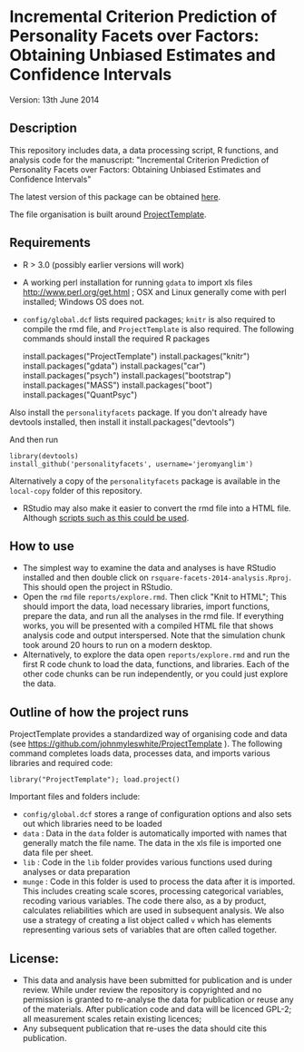 # Incremental Criterion Prediction of Personality Facets over Factors: Obtaining Unbiased Estimates and Confidence Intervals

Version: 13th June 2014

## Description
This repository includes data, a data processing script, R functions, and
analysis code for the manuscript: "Incremental Criterion Prediction of Personality Facets over Factors: Obtaining Unbiased Estimates and Confidence Intervals"

The latest version of this package can be obtained [here](https://github.com/jeromyanglim/anglim-grant-incremental-rsquared-2014).

The file organisation is built around [ProjectTemplate](http://projecttemplate.net/).

## Requirements
* R > 3.0 (possibly earlier versions will work)
* A working perl installation for running `gdata` to import xls files http://www.perl.org/get.html ; 
  OSX and Linux generally come with perl installed; Windows OS does not.
* `config/global.dcf` lists required packages; `knitr` is also required to
  compile the rmd file, and `ProjectTemplate` is also required. The following
  commands should install the required R packages

    install.packages("ProjectTemplate")
    install.packages("knitr")
    install.packages("gdata")
    install.packages("car")
    install.packages("psych")
    install.packages("bootstrap")
    install.packages("MASS")
    install.packages("boot")
    install.packages("QuantPsyc")
    
Also install the `personalityfacets` package. If you don't already have devtools installed, then install it
    install.packages("devtools")

And then run

    library(devtools)
    install_github('personalityfacets', username='jeromyanglim')

Alternatively a copy of the `personalityfacets` package is available in the `local-copy` folder of this repository.

* RStudio may also make it easier to convert the rmd file into a HTML file.
  Although [scripts such as this could be used](http://stackoverflow.com/a/10654295/180892).

## How to use
* The simplest way to examine the data and analyses is have RStudio installed
  and then double click on `rsquare-facets-2014-analysis.Rproj`. This should open
  the project in RStudio.
* Open the `rmd` file `reports/explore.rmd`. Then click "Knit to HTML";
  This should import the data, load necessary libraries, import functions,
  prepare the data, and run all the analyses in the rmd file. If everything
  works, you will be presented with a compiled HTML file that shows analysis
  code and output interspersed. Note that the simulation chunk took around 20 hours to run on a modern desktop.
* Alternatively, to explore the data open `reports/explore.rmd` and run
  the first R code chunk to load the data, functions, and libraries. Each of the
  other code chunks can be run independently, or you could just explore the
  data.


## Outline of how the project runs
ProjectTemplate provides a standardized way of organising code and data (see
https://github.com/johnmyleswhite/ProjectTemplate ). The following command
completes loads data, processes data, and imports various libraries and required
code:

    library("ProjectTemplate"); load.project()

Important files and folders include:

* `config/global.dcf` stores a range of configuration options and also sets out
  which libraries need to be loaded
* `data` : Data in the `data` folder is automatically imported with names that
  generally match the file name. The data in the xls file is imported one data
  file per sheet.
* `lib` : Code in the `lib` folder provides various functions used during
  analyses or data preparation
* `munge` : Code in this folder is used to process the data after it is
  imported. This includes creating scale scores, processing categorical
  variables, recoding various variables. The code there also, as a by product,
  calculates reliabilities which are used in subsequent analysis. We also use
  a strategy of creating a list object called `v` which has elements
  representing various sets of variables that are often called together. 


##  License: 
* This data and analysis have been submitted for publication and is under review.
  While under review the repository is copyrighted and no permission is granted to re-analyse the
  data for publication or reuse any of the materials. After publication
  code and data will be licenced GPL-2; all measurement scales
  retain existing licences; 
* Any subsequent publication that re-uses the data should cite this publication. 


